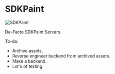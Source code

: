 # SDKPaint
<p><img align="center" src="https://avatars.githubusercontent.com/u/130017968?s=200&v=4" alt="SDKPaint" /></p>


De-Facto SDKPaint Servers.

To-do:
- Archive assets.
- Reverse engineer backend from archived assets.
- Make a backend.
- Lot's of testing.
